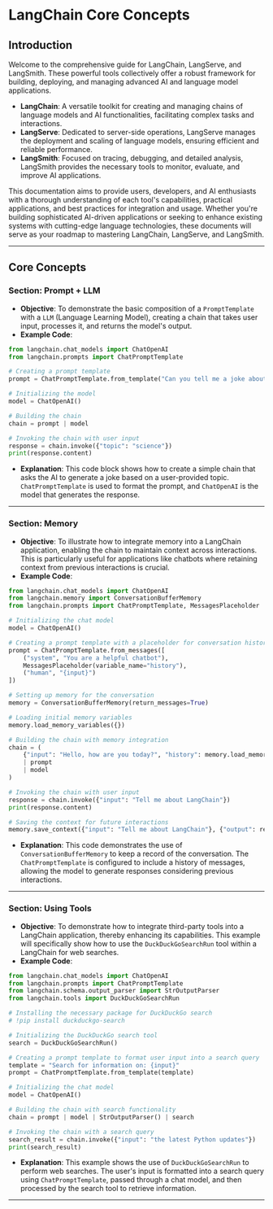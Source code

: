 # LangChain Core Concepts 

## Introduction
Welcome to the comprehensive guide for LangChain, LangServe, and LangSmith. These powerful tools collectively offer a robust framework for building, deploying, and managing advanced AI and language model applications. 

- **LangChain**: A versatile toolkit for creating and managing chains of language models and AI functionalities, facilitating complex tasks and interactions.
- **LangServe**: Dedicated to server-side operations, LangServe manages the deployment and scaling of language models, ensuring efficient and reliable performance.
- **LangSmith**: Focused on tracing, debugging, and detailed analysis, LangSmith provides the necessary tools to monitor, evaluate, and improve AI applications.

This documentation aims to provide users, developers, and AI enthusiasts with a thorough understanding of each tool's capabilities, practical applications, and best practices for integration and usage. Whether you're building sophisticated AI-driven applications or seeking to enhance existing systems with cutting-edge language technologies, these documents will serve as your roadmap to mastering LangChain, LangServe, and LangSmith.

---

## Core Concepts

### Section: Prompt + LLM
- **Objective**: To demonstrate the basic composition of a `PromptTemplate` with a `LLM` (Language Learning Model), creating a chain that takes user input, processes it, and returns the model's output.
- **Example Code**:
```python
from langchain.chat_models import ChatOpenAI   
from langchain.prompts import ChatPromptTemplate   

# Creating a prompt template
prompt = ChatPromptTemplate.from_template("Can you tell me a joke about {topic}?")  

# Initializing the model
model = ChatOpenAI()  

# Building the chain
chain = prompt | model   

# Invoking the chain with user input
response = chain.invoke({"topic": "science"})  
print(response.content)
```
- **Explanation**: This code block shows how to create a simple chain that asks the AI to generate a joke based on a user-provided topic. `ChatPromptTemplate` is used to format the prompt, and `ChatOpenAI` is the model that generates the response.

---

### Section: Memory
- **Objective**: To illustrate how to integrate memory into a LangChain application, enabling the chain to maintain context across interactions. This is particularly useful for applications like chatbots where retaining context from previous interactions is crucial.
- **Example Code**:
```python
from langchain.chat_models import ChatOpenAI
from langchain.memory import ConversationBufferMemory
from langchain.prompts import ChatPromptTemplate, MessagesPlaceholder

# Initializing the chat model
model = ChatOpenAI()

# Creating a prompt template with a placeholder for conversation history
prompt = ChatPromptTemplate.from_messages([
    ("system", "You are a helpful chatbot"),
    MessagesPlaceholder(variable_name="history"),
    ("human", "{input}")
])

# Setting up memory for the conversation
memory = ConversationBufferMemory(return_messages=True)

# Loading initial memory variables
memory.load_memory_variables({})

# Building the chain with memory integration
chain = (
    {"input": "Hello, how are you today?", "history": memory.load_memory_variables()}
    | prompt
    | model
)

# Invoking the chain with user input
response = chain.invoke({"input": "Tell me about LangChain"})
print(response.content)

# Saving the context for future interactions
memory.save_context({"input": "Tell me about LangChain"}, {"output": response.content})
```
- **Explanation**: This code demonstrates the use of `ConversationBufferMemory` to keep a record of the conversation. The `ChatPromptTemplate` is configured to include a history of messages, allowing the model to generate responses considering previous interactions. 

---

### Section: Using Tools
- **Objective**: To demonstrate how to integrate third-party tools into a LangChain application, thereby enhancing its capabilities. This example will specifically show how to use the `DuckDuckGoSearchRun` tool within a LangChain for web searches.
- **Example Code**:
```python
from langchain.chat_models import ChatOpenAI   
from langchain.prompts import ChatPromptTemplate   
from langchain.schema.output_parser import StrOutputParser   
from langchain.tools import DuckDuckGoSearchRun   

# Installing the necessary package for DuckDuckGo search
# !pip install duckduckgo-search

# Initializing the DuckDuckGo search tool
search = DuckDuckGoSearchRun()

# Creating a prompt template to format user input into a search query
template = "Search for information on: {input}"
prompt = ChatPromptTemplate.from_template(template)

# Initializing the chat model
model = ChatOpenAI()

# Building the chain with search functionality
chain = prompt | model | StrOutputParser() | search

# Invoking the chain with a search query
search_result = chain.invoke({"input": "the latest Python updates"})
print(search_result)
```
- **Explanation**: This example shows the use of `DuckDuckGoSearchRun` to perform web searches. The user's input is formatted into a search query using `ChatPromptTemplate`, passed through a chat model, and then processed by the search tool to retrieve information.

---
